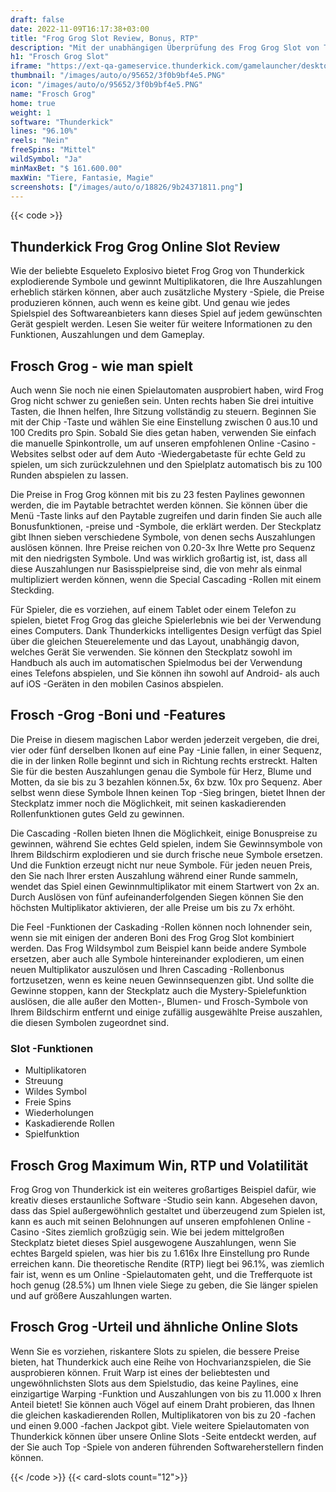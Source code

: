 ```yaml
---
draft: false
date: 2022-11-09T16:17:38+03:00
title: "Frog Grog Slot Review, Bonus, RTP"
description: "Mit der unabhängigen Überprüfung des Frog Grog Slot von Thunderkick können Sie kostenlos oder echtes Geld spielen und hier einen Bonus erhalten!"
h1: "Frosch Grog Slot"
iframe: "https://ext-qa-gameservice.thunderkick.com/gamelauncher/desktopLauncher/external-lobby?gameId=tk-s1-g8&container=container&operatorId=2"
thumbnail: "/images/auto/o/95652/3f0b9bf4e5.PNG"
icon: "/images/auto/o/95652/3f0b9bf4e5.PNG"
name: "Frosch Grog"
home: true
weight: 1
software: "Thunderkick"
lines: "96.10%"
reels: "Nein"
freeSpins: "Mittel"
wildSymbol: "Ja"
minMaxBet: "$ 161.600.00"
maxWin: "Tiere, Fantasie, Magie"
screenshots: ["/images/auto/o/18826/9b24371811.png"]
---
```


{{< code >}}<h2>Thunderkick Frog Grog Online Slot Review</h2><p>Wie der beliebte Esqueleto Explosivo bietet Frog Grog von Thunderkick explodierende Symbole und gewinnt Multiplikatoren, die Ihre Auszahlungen erheblich stärken können, aber auch zusätzliche Mystery -Spiele, die Preise produzieren können, auch wenn es keine gibt. Und genau wie jedes Spielspiel des Softwareanbieters kann dieses Spiel auf jedem gewünschten Gerät gespielt werden. Lesen Sie weiter für weitere Informationen zu den Funktionen, Auszahlungen und dem Gameplay.</p><h2>Frosch Grog - wie man spielt</h2><p>Auch wenn Sie noch nie einen Spielautomaten ausprobiert haben, wird Frog Grog nicht schwer zu genießen sein. Unten rechts haben Sie drei intuitive Tasten, die Ihnen helfen, Ihre Sitzung vollständig zu steuern. Beginnen Sie mit der Chip -Taste und wählen Sie eine Einstellung zwischen 0 aus.10 und 100 Credits pro Spin. Sobald Sie dies getan haben, verwenden Sie einfach die manuelle Spinkontrolle, um auf unseren empfohlenen Online -Casino -Websites selbst oder auf dem Auto -Wiedergabetaste für echte Geld zu spielen, um sich zurückzulehnen und den Spielplatz automatisch bis zu 100 Runden abspielen zu lassen.</p><p>Die Preise in Frog Grog können mit bis zu 23 festen Paylines gewonnen werden, die im Paytable betrachtet werden können. Sie können über die Menü -Taste links auf den Paytable zugreifen und darin finden Sie auch alle Bonusfunktionen, -preise und -Symbole, die erklärt werden. Der Steckplatz gibt Ihnen sieben verschiedene Symbole, von denen sechs Auszahlungen auslösen können. Ihre Preise reichen von 0.20-3x Ihre Wette pro Sequenz mit den niedrigsten Symbole. Und was wirklich großartig ist, ist, dass all diese Auszahlungen nur Basisspielpreise sind, die von mehr als einmal multipliziert werden können, wenn die Special Cascading -Rollen mit einem Steckding.</p><p>Für Spieler, die es vorziehen, auf einem Tablet oder einem Telefon zu spielen, bietet Frog Grog das gleiche Spielerlebnis wie bei der Verwendung eines Computers. Dank Thunderkicks intelligentes Design verfügt das Spiel über die gleichen Steuerelemente und das Layout, unabhängig davon, welches Gerät Sie verwenden. Sie können den Steckplatz sowohl im Handbuch als auch im automatischen Spielmodus bei der Verwendung eines Telefons abspielen, und Sie können ihn sowohl auf Android- als auch auf iOS -Geräten in den mobilen Casinos abspielen.</p><h2>Frosch -Grog -Boni und -Features</h2><p>Die Preise in diesem magischen Labor werden jederzeit vergeben, die drei, vier oder fünf derselben Ikonen auf eine Pay -Linie fallen, in einer Sequenz, die in der linken Rolle beginnt und sich in Richtung rechts erstreckt. Halten Sie für die besten Auszahlungen genau die Symbole für Herz, Blume und Motten, da sie bis zu 3 bezahlen können.5x, 6x bzw. 10x pro Sequenz. Aber selbst wenn diese Symbole Ihnen keinen Top -Sieg bringen, bietet Ihnen der Steckplatz immer noch die Möglichkeit, mit seinen kaskadierenden Rollenfunktionen gutes Geld zu gewinnen.</p><p>Die Cascading -Rollen bieten Ihnen die Möglichkeit, einige Bonuspreise zu gewinnen, während Sie echtes Geld spielen, indem Sie Gewinnsymbole von Ihrem Bildschirm explodieren und sie durch frische neue Symbole ersetzen. Und die Funktion erzeugt nicht nur neue Symbole. Für jeden neuen Preis, den Sie nach Ihrer ersten Auszahlung während einer Runde sammeln, wendet das Spiel einen Gewinnmultiplikator mit einem Startwert von 2x an. Durch Auslösen von fünf aufeinanderfolgenden Siegen können Sie den höchsten Multiplikator aktivieren, der alle Preise um bis zu 7x erhöht.</p><p>Die Feel -Funktionen der Caskading -Rollen können noch lohnender sein, wenn sie mit einigen der anderen Boni des Frog Grog Slot kombiniert werden. Das Frog Wildsymbol zum Beispiel kann beide andere Symbole ersetzen, aber auch alle Symbole hintereinander explodieren, um einen neuen Multiplikator auszulösen und Ihren Cascading -Rollenbonus fortzusetzen, wenn es keine neuen Gewinnsequenzen gibt. Und sollte die Gewinne stoppen, kann der Steckplatz auch die Mystery-Spielefunktion auslösen, die alle außer den Motten-, Blumen- und Frosch-Symbole von Ihrem Bildschirm entfernt und einige zufällig ausgewählte Preise auszahlen, die diesen Symbolen zugeordnet sind.</p><h3>
Slot -Funktionen</h3><ul>
<li></span>
Multiplikatoren</li>
<li></span>
Streuung</li>
<li></span>
Wildes Symbol</li>
<li></span>
Freie Spins</li>
<li></span>
Wiederholungen</li>
<li></span>
Kaskadierende Rollen</li>
<li></span>
Spielfunktion</li></ul><h2>Frosch Grog Maximum Win, RTP und Volatilität</h2><p>Frog Grog von Thunderkick ist ein weiteres großartiges Beispiel dafür, wie kreativ dieses erstaunliche Software -Studio sein kann. Abgesehen davon, dass das Spiel außergewöhnlich gestaltet und überzeugend zum Spielen ist, kann es auch mit seinen Belohnungen auf unseren empfohlenen Online -Casino -Sites ziemlich großzügig sein. Wie bei jedem mittelgroßen Steckplatz bietet dieses Spiel ausgewogene Auszahlungen, wenn Sie echtes Bargeld spielen, was hier bis zu 1.616x Ihre Einstellung pro Runde erreichen kann. Die theoretische Rendite (RTP) liegt bei 96.1%, was ziemlich fair ist, wenn es um Online -Spielautomaten geht, und die Trefferquote ist hoch genug (28.5%) um Ihnen viele Siege zu geben, die Sie länger spielen und auf größere Auszahlungen warten.</p><h2>Frosch Grog -Urteil und ähnliche Online Slots</h2><p>Wenn Sie es vorziehen, riskantere Slots zu spielen, die bessere Preise bieten, hat Thunderkick auch eine Reihe von Hochvarianzspielen, die Sie ausprobieren können. Fruit Warp ist eines der beliebtesten und ungewöhnlichsten Slots aus dem Spielstudio, das keine Paylines, eine einzigartige Warping -Funktion und Auszahlungen von bis zu 11.000 x Ihren Anteil bietet! Sie können auch Vögel auf einem Draht probieren, das Ihnen die gleichen kaskadierenden Rollen, Multiplikatoren von bis zu 20 -fachen und einen 9.000 -fachen Jackpot gibt. Viele weitere Spielautomaten von Thunderkick können über unsere Online Slots -Seite entdeckt werden, auf der Sie auch Top -Spiele von anderen führenden Softwareherstellern finden können.</p>{{< /code >}}
{{< card-slots count="12">}}